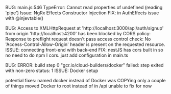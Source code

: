 BUG:
main.js:546 TypeError: Cannot read properties of undefined (reading 'pipe')
Issue:
NgRx Effects Constructor Injection
FIX:
in AuthEffects
issue with @injevtable()

BUG:
Access to XMLHttpRequest at 'http://localhost:3000/api/auth/signup' from origin 'http://localhost:4200' has been blocked by CORS policy: Response to preflight request doesn't pass access control check: No 'Access-Control-Allow-Origin' header is present on the requested resource.
ISSUE:
connecting front-end with back-end
FIX:
nestJS has cors built in so no need to do npm I cors. just add configuration in main.ts

BUG:
ERROR: build step 0 "gcr.io/cloud-builders/docker" failed: step exited with non-zero status: 1
ISSUE:
Docker setup

potential fixes:
named docker instead of Docker
was COPYing only a couple of things
moved Docker to root instead of in /api
unable to fix for now
